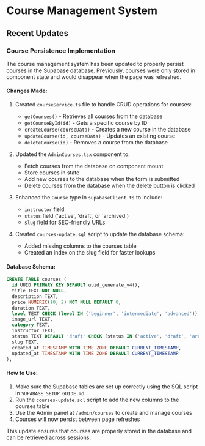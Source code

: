 # Course Management System

## Recent Updates

### Course Persistence Implementation

The course management system has been updated to properly persist courses in the Supabase database. Previously, courses were only stored in component state and would disappear when the page was refreshed.

#### Changes Made:

1. Created `courseService.ts` file to handle CRUD operations for courses:
   - `getCourses()` - Retrieves all courses from the database
   - `getCourseById(id)` - Gets a specific course by ID
   - `createCourse(courseData)` - Creates a new course in the database
   - `updateCourse(id, courseData)` - Updates an existing course
   - `deleteCourse(id)` - Removes a course from the database

2. Updated the `AdminCourses.tsx` component to:
   - Fetch courses from the database on component mount
   - Store courses in state
   - Add new courses to the database when the form is submitted
   - Delete courses from the database when the delete button is clicked

3. Enhanced the `Course` type in `supabaseClient.ts` to include:
   - `instructor` field
   - `status` field ('active', 'draft', or 'archived')
   - `slug` field for SEO-friendly URLs

4. Created `courses-update.sql` script to update the database schema:
   - Added missing columns to the courses table
   - Created an index on the slug field for faster lookups

#### Database Schema:

```sql
CREATE TABLE courses (
  id UUID PRIMARY KEY DEFAULT uuid_generate_v4(),
  title TEXT NOT NULL,
  description TEXT,
  price NUMERIC(10, 2) NOT NULL DEFAULT 0,
  duration TEXT,
  level TEXT CHECK (level IN ('beginner', 'intermediate', 'advanced')),
  image_url TEXT,
  category TEXT,
  instructor TEXT,
  status TEXT DEFAULT 'draft' CHECK (status IN ('active', 'draft', 'archived')),
  slug TEXT,
  created_at TIMESTAMP WITH TIME ZONE DEFAULT CURRENT_TIMESTAMP,
  updated_at TIMESTAMP WITH TIME ZONE DEFAULT CURRENT_TIMESTAMP
);
```

#### How to Use:

1. Make sure the Supabase tables are set up correctly using the SQL script in `SUPABASE_SETUP_GUIDE.md`
2. Run the `courses-update.sql` script to add the new columns to the courses table
3. Use the Admin panel at `/admin/courses` to create and manage courses
4. Courses will now persist between page refreshes

This update ensures that courses are properly stored in the database and can be retrieved across sessions.
